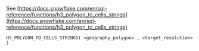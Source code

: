 See [https://docs.snowflake.com/en/sql-reference/functions/h3_polygon_to_cells_strings](https://docs.snowflake.com/en/sql-reference/functions/h3_polygon_to_cells_strings)
```
H3_POLYGON_TO_CELLS_STRINGS( <geography_polygon> , <target_resolution> )
```
